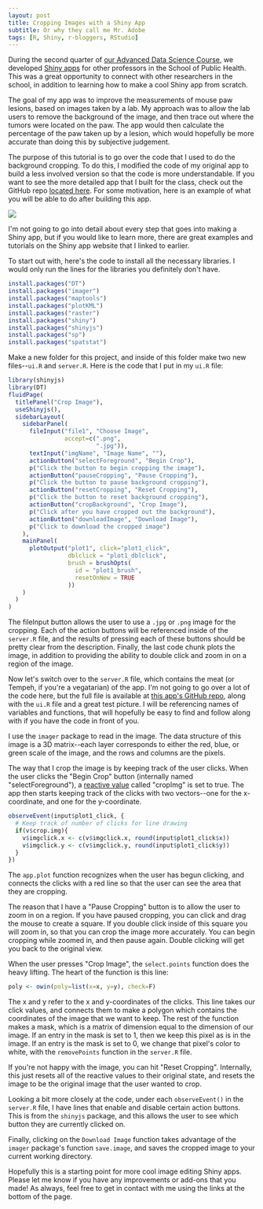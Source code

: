 ```yaml
---
layout: post
title: Cropping Images with a Shiny App
subtitle: Or why they call me Mr. Adobe
tags: [R, Shiny, r-bloggers, RStudio]
---
```


During the second quarter of [our Advanced Data Science Course](http://jtleek.com/advdatasci16/),
we developed [Shiny apps](https://shiny.rstudio.com) for other professors in the
School of Public Health. This was a great opportunity to connect with other
researchers in the school, in addition to learning how to make a cool Shiny
app from scratch.

The goal of my app was to improve the measurements of mouse paw lesions, based on
images taken by a lab. My approach was to allow the lab users to remove the background
of the image, and then trace out where the tumors were located on the paw. The app would then
calculate the percentage of the paw taken up by a lesion, which would hopefully be
more accurate than doing this by subjective judgement.

The purpose of this tutorial is to go over the code that I used to do the background cropping.
To do this, I modified the code of my original app to build a less involved version so that the
code is more understandable. If you want to see the more detailed app that I built for the
class, check out the GitHub repo [located here](https://github.com/jfiksel/lesion_measurements).
For some motivation, here is an example of what you will be able to do after
building this app.

![]({{site_url}}/img/blog_images/photoshop_example.gif)

I'm not going to go into detail about every step that goes into making a Shiny app,
but if you would like to learn more, there are great examples and tutorials on the
Shiny app website that I linked to earlier.

To start out with, here's the code to install all the necessary libraries. I would
only run the lines for the libraries you definitely don't have.


```r
install.packages("DT")
install.packages("imager")
install.packages("maptools")
install.packages("plotKML")
install.packages("raster")
install.packages("shiny")
install.packages("shinyjs")
install.packages("sp")
install.packages("spatstat")
```

Make a new folder for this project, and inside of this folder make two new files--`ui.R` and `server.R`. Here is
the code that I put in my `ui.R` file:


```r
library(shinyjs)
library(DT)
fluidPage(
  titlePanel("Crop Image"),
  useShinyjs(),
  sidebarLayout(
    sidebarPanel(
      fileInput("file1", "Choose Image",
                accept=c(".png",
                         ".jpg")),
      textInput("imgName", "Image Name", ""),
      actionButton("selectForeground", "Begin Crop"),
      p("Click the button to begin cropping the image"),
      actionButton("pauseCropping", "Pause Cropping"),
      p("Click the button to pause background cropping"),
      actionButton("resetCropping", "Reset Cropping"),
      p("Click the button to reset background cropping"),
      actionButton("cropBackground", "Crop Image"),
      p("Click after you have cropped out the background"),
      actionButton("downloadImage", "Download Image"),
      p("Click to download the cropped image")
    ),
    mainPanel(
      plotOutput("plot1", click="plot1_click",
                 dblclick = "plot1_dblclick",
                 brush = brushOpts(
                   id = "plot1_brush",
                   resetOnNew = TRUE
                 ))
    )
  )
)
```

The fileInput button allows the user to use a `.jpg` or `.png` image for the cropping.
Each of the action buttons will be referenced inside of the `server.R` file, and
the results of pressing each of these buttons should be pretty clear from
the description. Finally, the last code chunk plots the image, in addition
to providing the ability to double click and zoom in on a region of the image.

Now let's switch over to the `server.R` file, which contains the meat (or Tempeh, if
you're a vegatarian) of the app. I'm not going to go over a lot of the code here, but the full file is
available at [this app's GitHub repo](https://github.com/jfiksel/photoshop), along
with the `ui.R` file and a great test picture. I will be referencing names of
variables and functions, that will hopefully be easy to find and follow along
with if you have the code in front of you.

I use the `imager` package to read in the image. The data structure of this image
is a 3D matrix--each layer corresponds to either the red, blue, or green scale of the
image, and the rows and columns are the pixels.

The way that I crop the image is by keeping track of the user clicks. When the
user clicks the "Begin Crop" button (internally named "selectForeground"), a
[reactive value](https://shiny.rstudio.com/reference/shiny/latest/reactiveValues.html)
called "cropImg" is set to true. The app then starts keeping track of the clicks
with two vectors--one for the x-coordinate, and one for the y-coordinate.


```r
observeEvent(input$plot1_click, {
  # Keep track of number of clicks for line drawing
  if(v$crop.img){
    v$imgclick.x <- c(v$imgclick.x, round(input$plot1_click$x))
    v$imgclick.y <- c(v$imgclick.y, round(input$plot1_click$y))
  }
})
```

The `app.plot` function recognizes when the user has begun clicking, and connects the
clicks with a red line so that the user can see the area that they are cropping.

The reason that I have a "Pause Cropping" button is to allow the user to zoom in
on a region. If you have paused cropping, you can click and drag the mouse to create a square.
If you double click inside of this square you will zoom in, so that you can crop
the image more accurately. You can begin cropping while zoomed in, and then pause again.
Double clicking will get you back to the original view.

When the user presses "Crop Image", the `select.points` function does the heavy lifting.
The heart of the function is this line:


```r
poly <- owin(poly=list(x=x, y=y), check=F)
```

The x and y refer to the x and y-coordinates of the clicks. This line
takes our click values, and connects them to make a polygon which contains
the coordinates of the image that we want to keep. The rest of the function makes a mask,
which is a matrix of dimension equal to the dimension of our image. If an entry
in the mask is set to 1, then we keep this pixel as is in the image. If an entry is the
mask is set to 0, we change that pixel's color to white, with the `removePoints`
function in the `server.R` file.

If you're not happy with the image, you can hit "Reset Cropping". Internally,
this just resets all of the reactive values to their original state, and resets the
image to be the original image that the user wanted to crop.

Looking a bit more closely at the code, under each `observeEvent()` in the `server.R` file, I have
lines that enable and disable certain action buttons. This is from the `shinyjs` package,
and this allows the user to see which button they are currently clicked on.

Finally, clicking on the `Download Image` function takes advantage of the `imager` package's
function `save.image`, and saves the cropped image to your current working directory.

Hopefully this is a starting point for more cool image editing Shiny apps. Please
let me know if you have any improvements or add-ons that you made! As always,
feel free to get in contact with me using the links at the bottom of the page.
